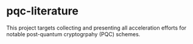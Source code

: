 # pqc-literature

This project targets collecting and presenting all acceleration efforts for notable post-quantum cryptogrpahy (PQC) schemes.
